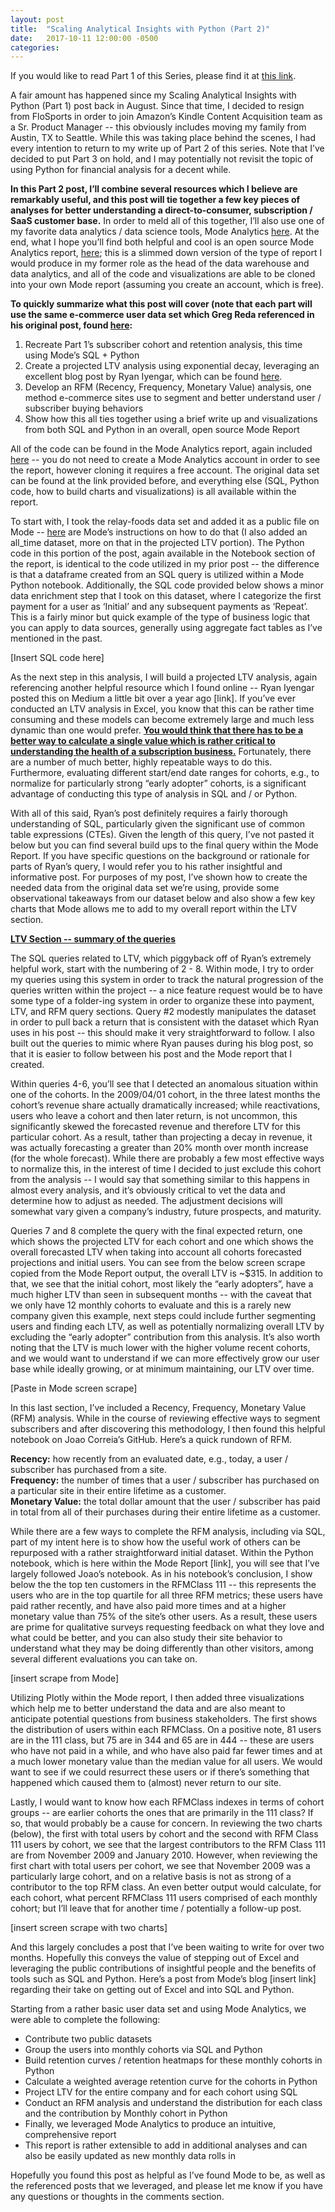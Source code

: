 ```yaml
---
layout: post
title:  "Scaling Analytical Insights with Python (Part 2)"
date:   2017-10-11 12:00:00 -0500
categories: 
---
```


<!-- <img src="/assets/4_OKC_players_in_2011.jpg" alt="Kevin Durant with OKC Teammates" height="500"  style="width: 100%"> -->

If you would like to read Part 1 of this Series, please find it at <a href="https://kdboller.github.io/2017/07/09/scaling-analytical-insights-with-python.html" target="_blank">this link</a>.


<p>A fair amount has happened since my Scaling Analytical Insights with Python (Part 1) post back in August.  Since that time, I decided to resign from FloSports in order to join Amazon’s Kindle Content Acquisition team as a Sr. Product Manager -- this obviously includes moving my family from Austin, TX to Seattle.  While this was taking place behind the scenes, I had every intention to return to my write up of Part 2 of this series.  Note that I’ve decided to put Part 3 on hold, and I may potentially not revisit the topic of using Python for financial analysis for a decent while.</p> 

<p><strong>In this Part 2 post, I’ll combine several resources which I believe are remarkably useful, and this post will tie together a few key pieces of analyses for better understanding a direct-to-consumer, subscription / SaaS customer base.</strong>  In order to meld all of this together, I’ll also use one of my favorite data analytics / data science tools, Mode Analytics <a href="https://modeanalytics.com/" target="_blank">here</a>.  At the end, what I hope you’ll find both helpful and cool is an open source Mode Analytics report, <a href="https://modeanalytics.com/kdboller/reports/92f412a53aaf" target="_blank">here</a>; this is a slimmed down version of the type of report I would produce in my former role as the head of the data warehouse and data analytics, and all of the code and visualizations are able to be cloned into your own Mode report (assuming you create an account, which is free).</p>

<p><strong>To quickly summarize what this post will cover (note that each part will use the same e-commerce user data set which Greg Reda referenced in his original post, found <a href="http://dmanalytics.org/wp-content/uploads/2014/10/chapter-12-relay-foods.xlsx" target="_blank">here</a>:</strong>
	<ol>
		<li>Recreate Part 1’s subscriber cohort and retention analysis, this time using Mode’s SQL + Python</li>
		<li>Create a projected LTV analysis using exponential decay, leveraging an excellent blog post by Ryan Iyengar, which can be found <a href="https://ryaniyengar.com/projecting-customer-lifetime-value-in-sql-using-exponential-decay-b9bf984cef0c" target="_blank">here</a>.</li>
		<li>Develop an RFM (Recency, Frequency, Monetary Value) analysis, one method e-commerce sites use to segment and better understand user / subscriber buying behaviors </li>
		<li>Show how this all ties together using a brief write up and visualizations from both SQL and Python in an overall, open source Mode Report</li>
	</ol>
</p>

<p>All of the code can be found in the Mode Analytics report, again included <a href="https://modeanalytics.com/kdboller/reports/92f412a53aaf" target="_blank">here</a> -- you do not need to create a Mode Analytics account in order to see the report, however cloning it requires a free account.  The original data set can be found at the link provided before, and everything else (SQL, Python code, how to build charts and visualizations) is all available within the report.</p>  

<p>To start with, I took the relay-foods data set and added it as a public file on Mode -- <a href="https://help.modeanalytics.com/articles/upload-public-data-to-mode/" target="_blank">here</a> are Mode’s instructions on how to do that (I also added an all_time dataset, more on that in the projected LTV portion).  The Python code in this portion of the post, again available in the Notebook section of the report, is identical to the code utilized in my prior post -- the difference is that a dataframe created from an SQL query is utilized within a Mode Python notebook.  Additionally, the SQL code provided below shows a minor data enrichment step that I took on this dataset, where I categorize the first payment for a user as ‘Initial’ and any subsequent payments as ‘Repeat’.  This is a fairly minor but quick example of the type of business logic that you can apply to data sources, generally using aggregate fact tables as I’ve mentioned in the past.</p>

[Insert SQL code here]

<p>As the next step in this analysis, I will build a projected LTV analysis, again referencing another helpful resource which I found online -- Ryan Iyengar posted this on Medium a little bit over a year ago [link].  If you’ve ever conducted an LTV analysis in Excel, you know that this can be rather time consuming and these models can become extremely large and much less dynamic than one would prefer.   <strong><u>You would think that there has to be a better way to calculate a single value which is rather critical to understanding the health of a subscription business.</u></strong>  Fortunately, there are a number of much better, highly repeatable ways to do this.  Furthermore, evaluating different start/end date ranges for cohorts, e.g., to normalize for particularly strong “early adopter” cohorts, is a significant advantage of conducting this type of analysis in SQL and / or Python.</p>

<p>With all of this said, Ryan’s post definitely requires a fairly thorough understanding of SQL, particularly given the significant use of common table expressions (CTEs).  Given the length of this query, I’ve not pasted it below but you can find several build ups to the final query within the Mode Report.  If you have specific questions on the background or rationale for parts of Ryan’s query, I would refer you to his rather insightful and informative post.  For purposes of my post, I’ve shown how to create the needed data from the original data set we’re using, provide some observational takeaways from our dataset below and also show a few key charts that Mode allows me to add to my overall report within the LTV section.</p>


<strong><u>LTV Section -- summary of the queries</u></strong>

<p>The SQL queries related to LTV, which piggyback off of Ryan’s extremely helpful work, start with the numbering of 2 - 8.  Within mode, I try to order my queries using this system in order to track the natural progression of the queries written within the project -- a nice feature request would be to have some type of a folder-ing system in order to organize these into payment, LTV, and RFM query sections.  Query #2 modestly manipulates the dataset in order to pull back a return that is consistent with the dataset which Ryan uses in his post -- this should make it very straightforward to follow.  I also built out the queries to mimic where Ryan pauses during his blog post, so that it is easier to follow between his post and the Mode report that I created.</p>  

<p>Within queries 4-6, you’ll see that I detected an anomalous situation within one of the cohorts.  In the 2009/04/01 cohort, in the three latest months the cohort’s revenue share actually dramatically increased; while reactivations, users who leave a cohort and then later return, is not uncommon, this significantly skewed the forecasted revenue and therefore LTV for this particular cohort.  As a result, tather than projecting a decay in revenue, it was actually forecasting a greater than 20% month over month increase (for the whole forecast).  While there are probably a few most effective ways to normalize this, in the interest of time I decided to just exclude this cohort from the analysis -- I would say that something similar to this happens in almost every analysis, and it’s obviously critical to vet the data and determine how to adjust as needed.  The adjustment decisions will somewhat vary given a company’s industry, future prospects, and maturity.</p>

<p>Queries 7 and 8 complete the query with the final expected return, one which shows the projected LTV for each cohort and one which shows the overall forecasted LTV when taking into account all cohorts forecasted projections and initial users.  You can see from the below screen scrape copied from the Mode Report output, the overall LTV is ~$315.  In addition to that, we see that the initial cohort, most likely the “early adopters”, have a much higher LTV than seen in subsequent months -- with the caveat that we only have 12 monthly cohorts to evaluate and this is a rarely new company given this example, next steps could include further segmenting users and finding each LTV, as well as potentially normalizing overall LTV by excluding the “early adopter” contribution from this analysis.  It’s also worth noting that the LTV is much lower with the higher volume recent cohorts, and we would want to understand if we can more effectively grow our user base while ideally growing, or at minimum maintaining, our LTV over time.</p>

[Paste in Mode screen scrape]

<p>In this last section, I’ve included a Recency, Frequency, Monetary Value (RFM) analysis.  While in the course of reviewing effective ways to segment subscribers and after discovering this methodology, I then found this helpful notebook on Joao Correia’s GitHub.  Here’s a quick rundown of RFM. </p>

<strong>Recency:</strong>  how recently from an evaluated date, e.g., today, a user / subscriber has purchased from a site.<br>
<strong>Frequency:</strong>  the number of times that a user / subscriber has purchased on a particular site in their entire lifetime as a customer.<br>
<strong>Monetary Value:</strong>  the total dollar amount that the user / subscriber has paid in total from all of their purchases during their entire lifetime as a customer.<br>

<p>While there are a few ways to complete the RFM analysis, including via SQL, part of my intent here is to show how the useful work of others can be repurposed with a rather straightforward initial dataset.  Within the Python notebook, which is here within the Mode Report [link], you will see that I’ve largely followed Joao’s notebook.  As in his notebook’s conclusion, I show below the the top ten customers in the RFMClass 111 -- this represents the users who are in the top quartile for all three RFM metrics; these users have paid rather recently, and have also paid more times and at a higher monetary value than 75% of the site’s other users.  As a result, these users are prime for qualitative surveys requesting feedback on what they love and what could be better, and you can also study their site behavior to understand what they may be doing differently than other visitors, among several different evaluations you can take on.
</p>

[insert scrape from Mode]

<p>Utilizing Plotly within the Mode report, I then added three visualizations which help me to better understand the data and are also meant to anticipate potential questions from business stakeholders.  The first shows the distribution of users within each RFMClass.  On a positive note, 81 users are in the 111 class, but 75 are in 344 and 65 are in 444 -- these are users who have not paid in a while, and who have also paid far fewer times and at a much lower monetary value than the median value for all users.  We would want to see if we could resurrect these users or if there’s something that happened which caused them to (almost) never return to our site.  
</p>

<p>Lastly, I would want to know how each RFMClass indexes in terms of cohort groups -- are earlier cohorts the ones that are primarily in the 111 class?  If so, that would probably be a cause for concern.  In reviewing the two charts (below), the first with total users by cohort and the second with RFM Class 111 users by cohort, we see that the largest contributors to the RFM Class 111 are from November 2009 and January 2010.  However, when reviewing the first chart with total users per cohort, we see that November 2009 was a particularly large cohort, and on a relative basis is not as strong of a contributor to the top RFM class.  An even better output would calculate, for each cohort, what percent RFMClass 111 users comprised of each monthly cohort; but I’ll leave that for another time / potentially a follow-up post.</p>

[insert screen scrape with two charts]

<p>And this largely concludes a post that I’ve been waiting to write for over two months.  Hopefully this conveys the value of stepping out of Excel and leveraging the public contributions of insightful people and the benefits of tools such as SQL and Python. Here’s a post from Mode’s blog [insert link] regarding their take on getting out of Excel and into SQL and Python.</p>

<p>Starting from a rather basic user data set and using Mode Analytics, we were able to complete the following:
	<ul>	
		<li>Contribute two public datasets</li>
		<li>Group the users into monthly cohorts via SQL and Python</li>
		<li>Build retention curves / retention heatmaps for these monthly cohorts in Python</li>
		<li>Calculate a weighted average retention curve for the cohorts in Python</li>
		<li>Project LTV for the entire company and for each cohort using SQL</li>
		<li>Conduct an RFM analysis and understand the distribution for each class and the contribution by Monthly cohort in Python</li>
		<li>Finally, we leveraged Mode Analytics to produce an intuitive, comprehensive report</li>
		<li>This report is rather extensible to add in additional analyses and can also be easily updated as new monthly data rolls in</li>
	</ul>
</p>

<p>Hopefully you found this post as helpful as I’ve found Mode to be, as well as the referenced posts that we leveraged, and please let me know if you have any questions or thoughts in the comments section.</p>

